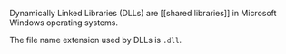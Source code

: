 Dynamically Linked Libraries (DLLs) are [[shared libraries]] in Microsoft Windows operating systems.

The file name extension used by DLLs is `.dll`.